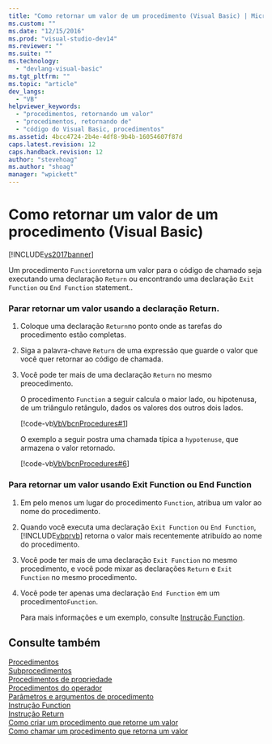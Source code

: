 ```yaml
---
title: "Como retornar um valor de um procedimento (Visual Basic) | Microsoft Docs"
ms.custom: ""
ms.date: "12/15/2016"
ms.prod: "visual-studio-dev14"
ms.reviewer: ""
ms.suite: ""
ms.technology: 
  - "devlang-visual-basic"
ms.tgt_pltfrm: ""
ms.topic: "article"
dev_langs: 
  - "VB"
helpviewer_keywords: 
  - "procedimentos, retornando um valor"
  - "procedimentos, retornando de"
  - "código do Visual Basic, procedimentos"
ms.assetid: 4bcc4724-2b4e-4df8-9b4b-16054607f87d
caps.latest.revision: 12
caps.handback.revision: 12
author: "stevehoag"
ms.author: "shoag"
manager: "wpickett"
---
```

# Como retornar um valor de um procedimento (Visual Basic)
[!INCLUDE[vs2017banner](../../../../csharp/includes/vs2017banner.md)]

Um procedimento `Function`retorna um valor para o código de chamado seja executando uma declaração  `Return` ou encontrando uma declaração `Exit Function` ou `End Function` statement..  
  
### Parar retornar um valor usando a declaração Return.  
  
1.  Coloque uma declaração `Return`no ponto onde as tarefas do procedimento estão completas.  
  
2.  Siga a palavra\-chave `Return` de uma expressão que guarde o valor que você quer retornar ao código de chamada.  
  
3.  Você pode ter mais de uma declaração `Return` no mesmo preocedimento.  
  
     O procedimento `Function` a seguir calcula o maior lado, ou hipotenusa, de um triângulo retângulo, dados os valores dos outros dois lados.  
  
     [!code-vb[VbVbcnProcedures#1](../../../../visual-basic/programming-guide/language-features/procedures/codesnippet/VisualBasic/how-to-return-a-value-from-a-procedure_1.vb)]  
  
     O exemplo a seguir postra uma chamada típica a `hypotenuse`, que armazena o valor retornado.  
  
     [!code-vb[VbVbcnProcedures#6](../../../../visual-basic/programming-guide/language-features/procedures/codesnippet/VisualBasic/how-to-return-a-value-from-a-procedure_2.vb)]  
  
### Para retornar um valor usando Exit Function ou End Function  
  
1.  Em pelo menos um lugar do procedimento `Function`, atribua um valor ao nome do procedimento.  
  
2.  Quando você executa uma declaração `Exit Function` ou `End Function`,[!INCLUDE[vbprvb](../../../../csharp/programming-guide/concepts/linq/includes/vbprvb_md.md)] retorna o valor mais recentemente atribuído ao nome do procedimento.  
  
3.  Você pode ter mais de uma declaração `Exit Function` no mesmo procedimento, e você pode mixar as declarações `Return` e `Exit Function` no mesmo procedimento.  
  
4.  Você pode ter apenas uma declaração `End Function` em um procedimento`Function`.  
  
     Para mais informações e um exemplo, consulte [Instrução Function](../../../../visual-basic/language-reference/statements/function-statement.md).  
  
## Consulte também  
 [Procedimentos](../../../../visual-basic/programming-guide/language-features/procedures/index.md)   
 [Subprocedimentos](../../../../visual-basic/programming-guide/language-features/procedures/sub-procedures.md)   
 [Procedimentos de propriedade](../../../../visual-basic/programming-guide/language-features/procedures/property-procedures.md)   
 [Procedimentos do operador](../../../../visual-basic/programming-guide/language-features/procedures/operator-procedures.md)   
 [Parâmetros e argumentos de procedimento](../../../../visual-basic/programming-guide/language-features/procedures/procedure-parameters-and-arguments.md)   
 [Instrução Function](../../../../visual-basic/language-reference/statements/function-statement.md)   
 [Instrução Return](../../../../visual-basic/language-reference/statements/return-statement.md)   
 [Como criar um procedimento que retorne um valor](../../../../visual-basic/programming-guide/language-features/procedures/how-to-create-a-procedure-that-returns-a-value.md)   
 [Como chamar um procedimento que retorna um valor](../../../../visual-basic/programming-guide/language-features/procedures/how-to-call-a-procedure-that-returns-a-value.md)